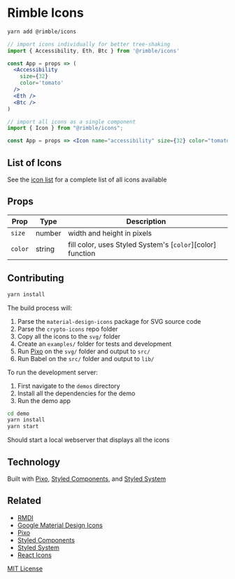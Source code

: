 # Rimble Icons

```sh
yarn add @rimble/icons
```

```jsx
// import icons individually for better tree-shaking
import { Accessibility, Eth, Btc } from '@rimble/icons'

const App = props => (
  <Accessibility
    size={32}
    color='tomato'
  />
  <Eth />
  <Btc />
)
```

```jsx
// import all icons as a single component
import { Icon } from "@rimble/icons";

const App = props => <Icon name="accessibility" size={32} color="tomato" />;
```

## List of Icons

See the [icon list](ICONS.md) for a complete list of all icons available

## Props

| Prop    | Type   | Description                                                |
| ------- | ------ | ---------------------------------------------------------- |
| `size`  | number | width and height in pixels                                 |
| `color` | string | fill color, uses Styled System's [`color`][color] function |

## Contributing

```sh
yarn install
```

The build process will:

1. Parse the `material-design-icons` package for SVG source code
1. Parse the `crypto-icons` repo folder
1. Copy all the icons to the `svg/` folder
1. Create an `examples/` folder for tests and development
1. Run [Pixo][pixo] on the `svg/` folder and output to `src/`
1. Run Babel on the `src/` folder and output to `lib/`

To run the development server:

1. First navigate to the `demos` directory
2. Install all the dependencies for the demo
3. Run the demo app

```sh
cd demo
yarn install
yarn start
```

Should start a local webserver that displays all the icons

## Technology

Built with [Pixo][pixo], [Styled Components][sc], and [Styled System][sys]

[pixo]: https://github.com/c8r/pixo
[sys]: https://github.com/jxnblk/styled-system
[sc]: https://github.com/styled-components/styled-components

## Related

- [RMDI](https://jxnblk.com/rmdi)
- [Google Material Design Icons](https://github.com/google/material-design-icons)
- [Pixo][pixo]
- [Styled Components][sc]
- [Styled System][sys]
- [React Icons](https://github.com/gorangajic/react-icons)

[MIT License](LICENSE.md)
